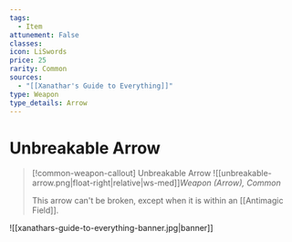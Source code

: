 ```yaml
---
tags:
  - Item
attunement: False
classes: 
icon: LiSwords
price: 25
rarity: Common
sources:
  - "[[Xanathar's Guide to Everything]]"
type: Weapon
type_details: Arrow
---
```


# Unbreakable Arrow

>[!common-weapon-callout] Unbreakable Arrow
>![[unbreakable-arrow.png|float-right|relative|ws-med]]*Weapon (Arrow), Common*
>
>This arrow can't be broken, except when it is within an [[Antimagic Field]].

![[xanathars-guide-to-everything-banner.jpg|banner]]
